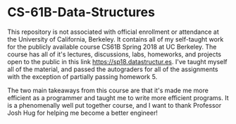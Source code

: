 # CS-61B-Data-Structures
This repository is not associated with official enrollment or attendance at the University of California, Berkeley.
It contains all of my self-taught work for the publicly available course CS61B Spring 2018 at UC Berkeley. 
The course has all of it's lectures, discussions, labs, homeworks, and projects open to the public in this link https://sp18.datastructur.es.
I've taught myself all of the material, and passed the autograders for all of the assignments with the exception of partially passing homework 5.

The two main takeaways from this course are that it's made me more efficient as a programmer and taught me to write more efficient programs. It is a phenomenally well put together course, and I want to thank Professor Josh Hug for helping me become a better engineer! 
